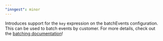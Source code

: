 ```yaml
---
"inngest": minor
---
```


Introduces support for the `key` expression on the batchEvents configuration. This can be used to batch events by customer. For more details, check out the [batching documentation](https://innge.st/batching)!
